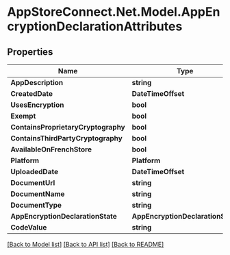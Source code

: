 # AppStoreConnect.Net.Model.AppEncryptionDeclarationAttributes

## Properties

Name | Type | Description | Notes
------------ | ------------- | ------------- | -------------
**AppDescription** | **string** |  | [optional] 
**CreatedDate** | **DateTimeOffset** |  | [optional] 
**UsesEncryption** | **bool** |  | [optional] 
**Exempt** | **bool** |  | [optional] 
**ContainsProprietaryCryptography** | **bool** |  | [optional] 
**ContainsThirdPartyCryptography** | **bool** |  | [optional] 
**AvailableOnFrenchStore** | **bool** |  | [optional] 
**Platform** | **Platform** |  | [optional] 
**UploadedDate** | **DateTimeOffset** |  | [optional] 
**DocumentUrl** | **string** |  | [optional] 
**DocumentName** | **string** |  | [optional] 
**DocumentType** | **string** |  | [optional] 
**AppEncryptionDeclarationState** | **AppEncryptionDeclarationState** |  | [optional] 
**CodeValue** | **string** |  | [optional] 

[[Back to Model list]](../README.md#documentation-for-models) [[Back to API list]](../README.md#documentation-for-api-endpoints) [[Back to README]](../README.md)

